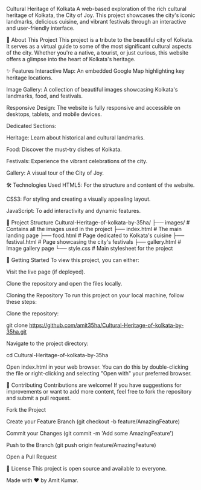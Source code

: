 Cultural Heritage of Kolkata
A web-based exploration of the rich cultural heritage of Kolkata, the City of Joy. This project showcases the city's iconic landmarks, delicious cuisine, and vibrant festivals through an interactive and user-friendly interface.

🚀 About This Project
This project is a tribute to the beautiful city of Kolkata. It serves as a virtual guide to some of the most significant cultural aspects of the city. Whether you're a native, a tourist, or just curious, this website offers a glimpse into the heart of Kolkata's heritage.

✨ Features
Interactive Map: An embedded Google Map highlighting key heritage locations.

Image Gallery: A collection of beautiful images showcasing Kolkata's landmarks, food, and festivals.

Responsive Design: The website is fully responsive and accessible on desktops, tablets, and mobile devices.

Dedicated Sections:

Heritage: Learn about historical and cultural landmarks.

Food: Discover the must-try dishes of Kolkata.

Festivals: Experience the vibrant celebrations of the city.

Gallery: A visual tour of the City of Joy.

🛠️ Technologies Used
HTML5: For the structure and content of the website.

CSS3: For styling and creating a visually appealing layout.

JavaScript: To add interactivity and dynamic features.

📂 Project Structure
Cultural-Heritage-of-kolkata-by-35ha/
├── images/             # Contains all the images used in the project
├── index.html          # The main landing page
├── food.html           # Page dedicated to Kolkata's cuisine
├── festival.html       # Page showcasing the city's festivals
├── gallery.html        # Image gallery page
└── style.css           # Main stylesheet for the project

🚀 Getting Started
To view this project, you can either:

Visit the live page (if deployed).

Clone the repository and open the files locally.

Cloning the Repository
To run this project on your local machine, follow these steps:

Clone the repository:

git clone https://github.com/amit35ha/Cultural-Heritage-of-kolkata-by-35ha.git

Navigate to the project directory:

cd Cultural-Heritage-of-kolkata-by-35ha

Open index.html in your web browser.
You can do this by double-clicking the file or right-clicking and selecting "Open with" your preferred browser.

🤝 Contributing
Contributions are welcome! If you have suggestions for improvements or want to add more content, feel free to fork the repository and submit a pull request.

Fork the Project

Create your Feature Branch (git checkout -b feature/AmazingFeature)

Commit your Changes (git commit -m 'Add some AmazingFeature')

Push to the Branch (git push origin feature/AmazingFeature)

Open a Pull Request

📄 License
This project is open source and available to everyone.

Made with ❤️ by Amit Kumar.
